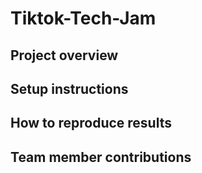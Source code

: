 # Tiktok-Tech-Jam

## Project overview

## Setup instructions

## How to reproduce results

## Team member contributions
